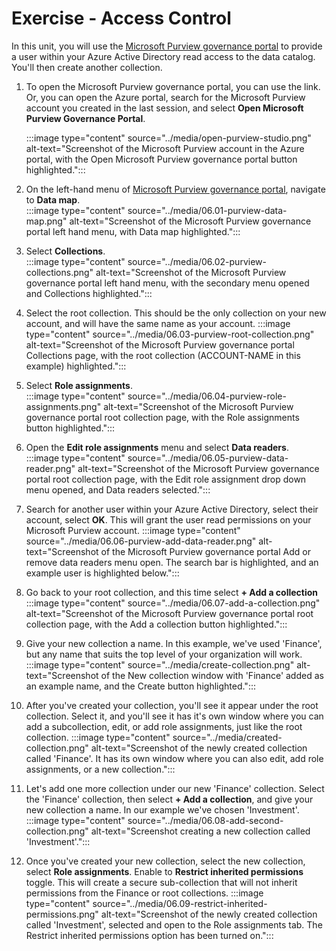 # Exercise - Access Control

In this unit, you will use the [Microsoft Purview governance portal](https://web.purview.azure.com/) to provide a user within your Azure Active Directory read access to the data catalog. You'll then create another collection.

1. To open the Microsoft Purview governance portal, you can use the link. Or, you can open the Azure portal, search for the Microsoft Purview account you created in the last session, and select **Open Microsoft Purview Governance Portal**.

    :::image type="content" source="../media/open-purview-studio.png" alt-text="Screenshot of the Microsoft Purview account in the Azure portal, with the Open Microsoft Purview governance portal button highlighted.":::

1. On the left-hand menu of [Microsoft Purview governance portal](https://web.purview.azure.com/), navigate to **Data map**.  
    :::image type="content" source="../media/06.01-purview-data-map.png" alt-text="Screenshot of the Microsoft Purview governance portal left hand menu, with Data map highlighted.":::

1. Select **Collections**.  
    :::image type="content" source="../media/06.02-purview-collections.png" alt-text="Screenshot of the Microsoft Purview governance portal left hand menu, with the secondary menu opened and Collections highlighted.":::

1. Select the root collection. This should be the only collection on your new account, and will have the same name as your account.
    :::image type="content" source="../media/06.03-purview-root-collection.png" alt-text="Screenshot of the Microsoft Purview governance portal Collections page, with the root collection (ACCOUNT-NAME in this example) highlighted.":::

1. Select **Role assignments**.  
    :::image type="content" source="../media/06.04-purview-role-assignments.png" alt-text="Screenshot of the Microsoft Purview governance portal root collection page, with the Role assignments button highlighted.":::

1. Open the **Edit role assignments** menu and select **Data readers**.  
    :::image type="content" source="../media/06.05-purview-data-reader.png" alt-text="Screenshot of the Microsoft Purview governance portal root collection page, with the Edit role assignment drop down menu opened, and Data readers selected.":::

1. Search for another user within your Azure Active Directory, select their account, select **OK**. This will grant the user read permissions on your Microsoft Purview account.
    :::image type="content" source="../media/06.06-purview-add-data-reader.png" alt-text="Screenshot of the Microsoft Purview governance portal Add or remove data readers menu open. The search bar is highlighted, and an example user is highlighted below.":::

1. Go back to your root collection, and this time select **+ Add a collection**
    :::image type="content" source="../media/06.07-add-a-collection.png" alt-text="Screenshot of the Microsoft Purview governance portal root collection page, with the Add a collection button highlighted.":::

1. Give your new collection a name. In this example, we've used 'Finance', but any name that suits the top level of your organization will work.
    :::image type="content" source="../media/create-collection.png" alt-text="Screenshot of the New collection window with 'Finance' added as an example name, and the Create button highlighted.":::

1. After you've created your collection, you'll see it appear under the root collection. Select it, and you'll see it has it's own window where you can add a subcollection, edit, or add role assignments, just like the root collection.
    :::image type="content" source="../media/created-collection.png" alt-text="Screenshot of the newly created collection called 'Finance'. It has its own window where you can also edit, add role assignments, or a new collection.":::

1. Let's add one more collection under our new 'Finance' collection. Select the 'Finance' collection, then select **+ Add a collection**, and give your new collection a name. In our example we've chosen 'Investment'.
    :::image type="content" source="../media/06.08-add-second-collection.png" alt-text="Screenshot creating a new collection called 'Investment'.":::


1. Once you've created your new collection, select the new collection, select **Role assignments**. Enable to **Restrict inherited permissions** toggle. This will create a secure sub-collection that will not inherit permissions from the Finance or root collections.
    :::image type="content" source="../media/06.09-restrict-inherited-permissions.png" alt-text="Screenshot of the newly created collection called 'Investment', selected and open to the Role assignments tab. The Restrict inherited permissions option has been turned on.":::